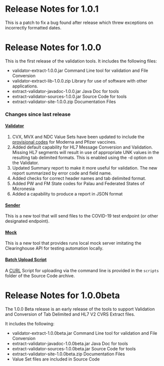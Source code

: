 # Release Notes for 1.0.1
This is a patch to fix a bug found after release which threw exceptions
on incorrectly formatted dates.

# Release Notes for 1.0.0
This is the first release of the validation tools.  It includes the following files:

* validator-extract-1.0.0.jar Command Line tool for validation and File Conversion
* validator-extract-lib-1.0.0.zip Library for use of software with other applications.
* extract-validator-javadoc-1.0.0.jar Java Doc for tools
* extract-validator-sources-1.0.0.jar Source Code for tools
* extract-validator-site-1.0.0.zip Documentation Files

### Changes since last release

#### [Validator](Validator.html)
1. CVX, MVX and NDC Value Sets have been updated to include the [provisional codes](https://www.cdc.gov/vaccines/programs/iis/code-sets.html) for Moderna and Pfizer vaccines.
2. Added default capability for HL7 Message Conversion and Validation.  Missing HL7 segments will result in use of
appropriate UNK values in the resulting tab delimited formats. This is enabled using the -d option on the Validator.
3. Updated Summary report to make it more useful for validation. The new report summarized by error code and field name.
4. Added checks for correct header names and tab delimited format.
5. Added PW and FM State codes for Palau and Federated States of Micronesia
6. Added a capability to produce a report in JSON format

#### [Sender](Sender.html)
This is a new tool that will send files to the COVID-19 test endpoint (or other designated endpoint).

#### [Mock](Mock.html)
This is a new tool that provides runs local mock server imitating the Clearinghouse API for testing
automation locally.

#### [Batch Upload Script](Scripts.html)
A [CURL](https://curl.haxx.se/) Script for uploading via the command line is provided in the `scripts` folder of the Source Code
archive.

# Release Notes for 1.0.0beta
The 1.0.0 Beta release is an early release of the tools to support Validation and Conversion of Tab Delimited and HL7 V2
CVRS Extract files.

It includes the following:

* validator-extract-1.0.0beta.jar Command Line tool for validation and File Conversion
* extract-validator-javadoc-1.0.0beta.jar Java Doc for tools
* extract-validator-sources-1.0.0beta.jar Source Code for tools
* extract-validator-site-1.0.0beta.zip Documentation Files
* Value Set files are included in Source Code
